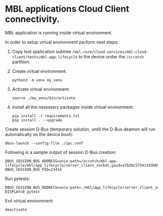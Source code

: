 # MBL applications Cloud Client connectivity.

MBL application is running inside virtual environment.

In order to setup virtual environment perform next steps:

1. Copy test application subtree `/mbl-core/cloud-services/mbl-cloud-client/tests/mbl-app-lifecycle`
   to the device under the `/scratch` partition.

1. Create virtual environment:
   ```shell
   python3 -m venv my_venv
   ```

1. Activate virtual environment:
   ```shell
   source ./my_venv/bin/activate
   ```

1. Install all the nessasary packages inside virtual environment:
   ```shell
   pip install -r requirements.txt
   pip install . --upgrade
   ```

Create session D-Bus (temporary solution, untill the D-Bus deamon will run 
automatically on the device boot):
   ```shell
   dbus-launch --config-file ./ipc.conf
   ```

Following is a sample output of session D-Bus creation:
   ```shell
   DBUS_SESSION_BUS_ADDRESS=unix:path=/scratch/mbl-app-lifecycle/mbl/app_lifecycle/server_client_socket,guid=a7b20c57341193b6981973785c34562c
   DBUS_SESSION_BUS_PID=23434
   ```

Run pytests:
   ```shell
   DBUS_SESSION_BUS_ADDRESS=unix:path=./mbl/app_lifecycle/server_client_socket DISPLAY=0 pytest
   ```

Exit virtual environment:
   ```shell
   deactivate
   ```

